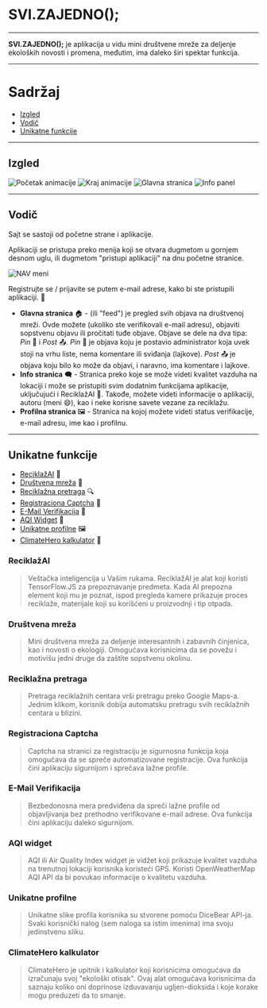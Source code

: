 # SVI.ZAJEDNO();

---

**SVI.ZAJEDNO();** je aplikacija u vidu mini društvene mreže za deljenje ekoloških novosti i promena, međutim, ima daleko širi spektar funkcija.

---

# Sadržaj

- [Izgled](#Izgled)
- [Vodič](#Vodič)
- [Unikatne funkcije](#Unikatne-funkcije)

---

## Izgled

![Početak animacije](https://i.imgur.com/aDvmAL6.png)
![Kraj animacije](https://i.imgur.com/LRILQ7l.png)
![Glavna stranica](https://i.imgur.com/32EnI09.png)
![Info panel](https://i.imgur.com/T6LvLTH.png)

---

## Vodič

Sajt se sastoji od početne strane i aplikacije.

Aplikaciji se pristupa preko menija koji se otvara dugmetom u gornjem desnom uglu, ili dugmetom "pristupi aplikaciji" na dnu početne stranice.

![NAV meni](https://i.imgur.com/AV0rbuT.png)

Registrujte se / prijavite se putem e-mail adrese, kako bi ste pristupili aplikaciji. 🔐

- **Glavna stranica** 🏠 - (ili "feed") je pregled svih objava na društvenoj mreži. Ovde možete (ukoliko ste verifikovali e-mail adresu), objaviti sopstvenu objavu ili pročitati tuđe objave. Objave se dele na dva tipa: _Pin_ 📌 i _Post_ 📤. _Pin_ 📌 je objava koju je postavio administrator koja uvek stoji na vrhu liste, nema komentare ili sviđanja (lajkove). _Post_ 📤 je objava koju bilo ko može da objavi, i naravno, ima komentare i lajkove.
- **Info stranica** 🗨️ - Stranica preko koje se može videti kvalitet vazduha na lokaciji i može se pristupiti svim dodatnim funkcijama aplikacije, uključujući i ReciklažAI 🤖. Takođe, možete videti informacije o aplikaciji, autoru (meni 😄), kao i neke korisne savete vezane za reciklažu.
- **Profilna stranica** 🖼️ - Stranica na kojoj možete videti status verifikacije, e-mail adresu, ime kao i profilnu.

---

## Unikatne funkcije

- [ReciklažAI](#ReciklažAI) 🤖
- [Društvena mreža](#Društvena-mreža) 💖
- [Reciklažna pretraga](#Reciklažna-pretraga) 🔍
- [Registraciona Captcha](#Registraciona-Captcha) 🫣
- [E-Mail Verifikacija](#E-Mail-Verifikacija) 📩
- [AQI Widget](#AQI-widget) 💨
- [Unikatne profilne](#Unikatne-profilne) 🖼️
- [ClimateHero kalkulator](#ClimateHero-kalkulator) 🧮

### ReciklažAI

> Veštačka inteligencija u Vašim rukama. ReciklažAI je alat koji koristi TensorFlow.JS za prepoznavanje predmeta. Kada AI prepozna element koji mu je poznat, ispod pregleda kamere prikazuje proces reciklaže, materijale koji su korišćeni u proizvodnji i tip otpada.

### Društvena mreža

> Mini društvena mreža za deljenje interesantnih i zabavnih činjenica, kao i novosti o ekologiji. Omogućava korisnicima da se povežu i motivišu jedni druge da zaštite sopstvenu okolinu.

### Reciklažna pretraga

> Pretraga reciklažnih centara vrši pretragu preko Google Maps-a. Jednim klikom, korisnik dobija automatsku pretragu svih reciklažnih centara u blizini.

### Registraciona Captcha

> Captcha na stranici za registraciju je sigurnosna funkcija koja omogućava da se spreče automatizovane registracije. Ova funkcija čini aplikaciju sigurnijom i sprečava lažne profile.

### E-Mail Verifikacija

> Bezbedonosna mera predviđena da spreči lažne profile od objavljivanja bez prethodno verifikovane e-mail adrese. Ova funkcija čini aplikaciju daleko sigurnijom.

### AQI widget

> AQI ili Air Quality Index widget je vidžet koji prikazuje kvalitet vazduha na trenutnoj lokaciji korisnika koristeći GPS. Koristi OpenWeatherMap AQI API da bi povukao informacije o kvalitetu vazduha.

### Unikatne profilne

> Unikatne slike profila korisnika su stvorene pomoću DiceBear API-ja. Svaki korisnički nalog (sem naloga sa istim imenima) ima svoju jedinstvenu sliku.

### ClimateHero kalkulator

> ClimateHero je upitnik i kalkulator koji korisnicima omogućava da izračunaju svoj "ekološki otisak". Ovaj alat omogućava korisnicima da saznaju koliko oni doprinose izduvavanju ugljen-dioksida i koje korake mogu preduzeti da to smanje.

